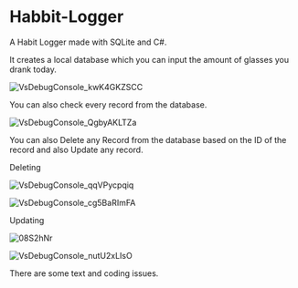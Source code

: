 # Habbit-Logger

A Habit Logger made with SQLite and C#. 

It creates a local database which you can input the amount of glasses you drank today. 

![VsDebugConsole_kwK4GKZSCC](https://github.com/PaulJur/Habbit-Logger/assets/97526083/865b63dd-d90c-4922-ac52-e658a9401f0c)

You can also check every record from the database.

![VsDebugConsole_QgbyAKLTZa](https://github.com/PaulJur/Habbit-Logger/assets/97526083/7c3545a0-d123-43ac-8897-cc2c5144c6c6)


You can also Delete any Record from the database based on the ID of the record and also Update any record.

Deleting

![VsDebugConsole_qqVPycpqiq](https://github.com/PaulJur/Habbit-Logger/assets/97526083/b594e468-6565-4340-82dc-3112b437c2ca)

![VsDebugConsole_cg5BaRImFA](https://github.com/PaulJur/Habbit-Logger/assets/97526083/8e20afe9-f9ff-46c3-bbd4-04b1f6175cd0)

Updating

![08S2hNr](https://github.com/PaulJur/Habbit-Logger/assets/97526083/9274566b-864f-41b6-bd4d-888b167c5ef1)


![VsDebugConsole_nutU2xLIsO](https://github.com/PaulJur/Habbit-Logger/assets/97526083/2b66ff39-6b06-4fd7-a093-58714e52d928)


There are some text and coding issues.
